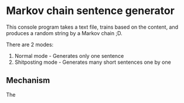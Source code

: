 # Markov chain sentence generator
This console program takes a text file, trains based on the content, and produces a random string by a Markov chain ;D.

There are 2 modes:
1. Normal mode - Generates only one sentence
2. Shitposting mode - Generates many short sentences one by one

## Mechanism
The
